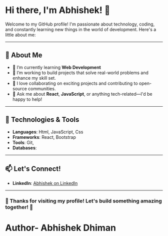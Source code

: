 # Hi there, I'm Abhishek! 👋

Welcome to my GitHub profile! I'm passionate about technology, coding, and constantly learning new things in the world of development. Here's a little about me:

---

## 🚀 About Me
- 🌱 I’m currently learning **Web Development**
- 💼 I’m working to build projects that solve real-world problems and enhance my skill set.
- 🤝 I love collaborating on exciting projects and contributing to open-source communities.
- 💬 Ask me about **React**, **JavaScript**, or anything tech-related—I'd be happy to help!

---

## 🔧 Technologies & Tools
- **Languages**: Html, JavaScript, Css
- **Frameworks**: React, Bootstrap
- **Tools**: Git,
- **Databases**: 

---


## 📫 Let's Connect!
- **LinkedIn**: [Abhishek on LinkedIn](https://www.linkedin.com/in/abhishek-dhiman-229195247)

---

### 🌟 Thanks for visiting my profile! Let's build something amazing together! 🌟

# Author- Abhishek Dhiman


